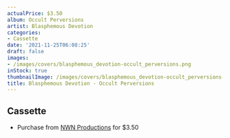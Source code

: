 ```yaml
---
actualPrice: $3.50
album: Occult Perversions
artist: Blasphemous Devotion
categories:
- Cassette
date: '2021-11-25T06:08:25'
draft: false
images:
- /images/covers/blasphemous_devotion-occult_perversions.png
inStock: true
thumbnailImage: /images/covers/blasphemous_devotion-occult_perversions-thumb.png
title: Blasphemous Devotion - Occult Perversions
---
```


## Cassette
* Purchase from [NWN Productions](http://shop.nwnprod.com/index.php?route=product/product&path=73&product_id=4046&sort=pd.name&order=ASC) for $3.50
